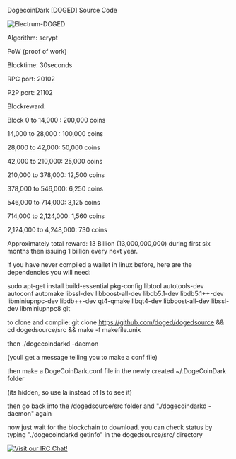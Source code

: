 DogecoinDark [DOGED] Source Code

![Electrum-DOGED](http://dogecoindark.net/img/logo-dark@2x.png)

Algorithm: scrypt

PoW (proof of work)

Blocktime: 30seconds

RPC port: 20102

P2P port: 21102


Blockreward: 

Block 0 to 14,000 : 200,000 coins

14,000 to 28,000 : 100,000 coins

28,000 to 42,000: 50,000 coins

42,000 to 210,000: 25,000 coins

210,000 to 378,000: 12,500 coins

378,000 to 546,000: 6,250 coins

546,000 to 714,000: 3,125 coins

714,000 to 2,124,000: 1,560 coins

2,124,000 to 4,248,000: 730 coins

Approximately total reward: 13 Billion (13,000,000,000) during first six months then issuing 1 billion every next year.


if you have never compiled a wallet in linux before, here are the dependencies you will need:

sudo apt-get install build-essential pkg-config libtool autotools-dev autoconf automake libssl-dev libboost-all-dev libdb5.1-dev libdb5.1++-dev libminiupnpc-dev libdb++-dev qt4-qmake libqt4-dev libboost-all-dev libssl-dev libminiupnpc8 git

to clone and compile:
git clone https://github.com/doged/dogedsource && cd dogedsource/src && make -f makefile.unix

then ./dogecoindarkd -daemon

(youll get a message telling you to make a conf file)

then make a DogeCoinDark.conf file in the newly created ~/.DogeCoinDark folder 

(its hidden, so use la instead of ls to see it)

then go back into the /dogedsource/src folder and "./dogecoindarkd -daemon" again

now just wait for the blockchain to download. you can check status by typing "./dogecoindarkd getinfo" in the dogedsource/src/  directory

[![Visit our IRC Chat!](https://kiwiirc.com/buttons/irc.freenode.net/dogecoindark.png)](https://kiwiirc.com/client/irc.freenode.net/?nick=doged|?&theme=cli#dogecoindark)
